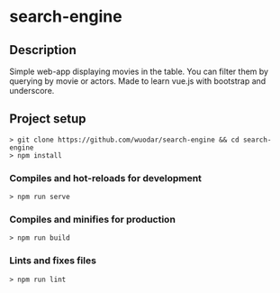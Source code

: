 # search-engine

## Description
Simple web-app displaying movies in the table. You can filter them by querying by movie or actors. Made to learn vue.js with bootstrap and underscore.

## Project setup
```
> git clone https://github.com/wuodar/search-engine && cd search-engine
> npm install
```

### Compiles and hot-reloads for development
```
> npm run serve
```

### Compiles and minifies for production
```
> npm run build
```

### Lints and fixes files
```
> npm run lint
```
